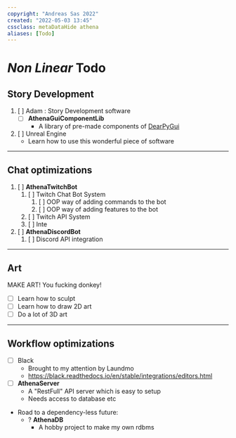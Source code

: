 ```yaml
---
copyright: "Andreas Sas 2022"
created: "2022-05-03 13:45"
cssclass: metaDataHide athena
aliases: [Todo]
---
```


# *Non Linear* Todo
## Story Development
1. [ ] Adam : Story Development software
    - [ ] **AthenaGuiComponentLib**
        - A library of pre-made components of [DearPyGui](https://github.com/hoffstadt/DearPyGui)
2. [ ] Unreal Engine
    - Learn how to use this wonderful piece of software

---
## Chat optimizations
1. [ ] **AthenaTwitchBot**
    1. [ ] Twitch Chat Bot System
        1.  [ ] OOP way of adding commands to the bot
        2.  [ ] OOP way of adding features to the bot
    2. [ ] Twitch API System
    3. [ ] Inte
2. [ ] **AthenaDiscordBot**
    1. [ ] Discord API integration

---
## Art
MAKE ART! You fucking donkey!
- [ ] Learn how to sculpt
- [ ] Learn how to draw 2D art
- [ ] Do a lot of 3D art

---
## Workflow optimizations
- [ ] Black
    - Brought to my attention by Laundmo
    -  https://black.readthedocs.io/en/stable/integrations/editors.html
-  [ ] **AthenaServer**
    -  A "RestFull" API server which is easy to setup
    -  Needs access to database etc
-  Road to a dependency-less future:
    -  ? **AthenaDB**
        -  A hobby project to make my own rdbms
